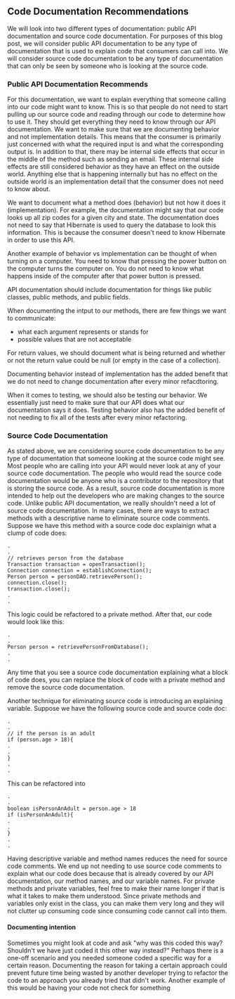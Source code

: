 ## Code Documentation Recommendations
We will look into two different types of documentation: public API documentation and source code documentation. For purposes of this blog post, we will consider public API documentation to be any type of documentation that is used to explain code that consumers can call into. We will consider source code documentation to be any type of documentation that can only be seen by someone who is looking at the source code.

### Public API Documentation Recommends
For this documentation, we want to explain everything that someone calling into our code might want to know. This is so that people do not need to start pulling up our source code and reading through our code to determine how to use it. They should get everything they need to know through our API documentation. We want to make sure that we are documenting behavior and not implementation details. This means that the consumer is primarily just concerned with what the required input is and what the corresponding output is. In addition to that, there may be internal side effects that occur in the middle of the method such as sending an email. These internal side effects are still considered behavior as they have an effect on the outside world. Anything else that is happening internally but has no effect on the outside world is an implementation detail that the consumer does not need to know about.

We want to document what a method does (behavior) but not how it does it (implementation). For example, the documentation might say that our code looks up all zip codes for a given city and state. The documentation does not need to say that Hibernate is used to query the database to look this information. This is because the consumer doesn't need to know Hibernate in order to use this API.

Another example of behavior vs implementation can be thought of when turning on a computer. You need to know that pressing the power button on the computer turns the computer on. You do not need to know what happens inside of the computer after that power button is pressed.

API documentation should include documentation for things like public classes, public methods, and public fields.

When documenting the intput to our methods, there are few things we want to communicate:
* what each argument represents or stands for
* possible values that are not acceptable

For return values, we should document what is being returned and whether or not the return value could be null (or empty in the case of a collection). 

Documenting behavior instead of implementation has the added benefit that we do not need to change documentation after every minor refacdtoring.

When it comes to testing, we should also be testing our behavior. We essentially just need to make sure that our API does what our documentation says it does. Testing behavior also has the added benefit of not needing to fix all of the tests after every minor refactoring.

### Source Code Documentation
As stated above, we are considering source code documentation to be any type of documentation that someone looking at the source code might see. Most people who are calling into your API would never look at any of your source code documentation. The people who would read the source code documentation would be anyone who is a contributor to the repository that is storing the source code. As a result, source code documentation is more intended to help out the developers who are making changes to the source code. Unlike public API documentation, we really shouldn't need a lot of source code documentation. In many cases, there are ways to extract methods with a descriptive name to eliminate source code comments. Suppose we have this method with a source code doc explainign what a clump of code does:
```
.
.
// retrieves person from the database
Transaction transaction = openTransaction();
Connection connection = establishConnection();
Person person = personDAO.retrievePerson();
connection.close();
transaction.close();
.
.
```
This logic could be refactored to a private method. After that, our code would look like this:
```
.
.
Person person = retrievePersonFromDatabase();
.
.
```
Any time that you see a source code documentation explaining what a block of code does, you can replace the block of code with a private method and remove the source code documentation.

Another technique for eliminating source code is introducing an explaining variable. Suppose we have the following source code and source code doc:
```
.
.
// if the person is an adult
if (person.age > 18){
.
.
}
.
.
```
This can be refactored into 
```
.
.
boolean isPersonAnAdult = person.age > 18
if (isPersonAnAdult){
.
.
}
.
.
```
Having descriptive variable and method names reduces the need for source code comments. We end up not needing to use source code comments to explain what our code does because that is already covered by our API documentation, our method names, and our variable names. For private methods and private variables, feel free to make their name longer if that is what it takes to make them understood. Since private methods and variables only exist in the class, you can make them very long and they will not clutter up consuming code since consuming code cannot call into them.
#### Documenting intention
Sometimes you might look at code and ask "why was this coded this way? Shouldn't we have just coded it this other way instead?" Perhaps there is a one-off scenario and you needed someone coded a specific way for a certain reason. Documenting the reason for taking a certain approach could prevent future time being wasted by another developer trying to refactor the code to an approach you already tried that didn't work. Another example of this would be having your code not check for something 
